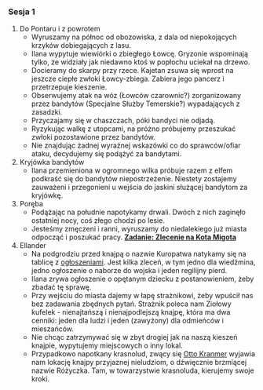 ### Sesja 1
1. Do Pontaru i z powrotem
    - Wyruszamy na północ od obozowiska, z dala od niepokojących krzyków dobiegających z lasu.
    - Ilana wypytuje wiewiórki o zbiegłego Łowcę. Gryzonie wspominają tylko, że widziały jak niedawno ktoś w popłochu uciekał na drzewo.
    - Docieramy do skarpy przy rzece. Kajetan zsuwa się wprost na jeszcze ciepłe zwłoki Łowcy-zbiega. Zabiera jego pancerz i przetrzepuje kieszenie.
    - Obserwujemy atak na wóz (Łowców czarownic?) zorganizowany przez bandytów (Specjalne Służby Temerskie?) wypadających z zasadzki.
    - Przyczajamy się w chaszczach, póki bandyci nie odjadą.
    - Ryzykując walkę z utopcami, na próżno próbujemy przeszukać zwłoki pozostawione przez bandytów.
    - Nie znajdując żadnej wyraźnej wskazówki co do sprawców/ofiar ataku, decydujemy się podążyć za bandytami.
2. Kryjówka bandytów
    - Ilana przemieniona w ogromnego wilka próbuje razem z elfem podkraść się do bandytów niepostrzeżenie. Niestety zostajemy zauważeni i przegonieni u wejścia do jaskini służącej bandytom za kryjówkę.
3. Poręba
    - Podążając na południe napotykamy drwali. Dwóch z nich zaginęło ostatniej nocy, coś złego chodzi po lesie.
    - Jesteśmy zmęczeni i ranni, wyruszamy do niedalekiego już miasta odpocząć i poszukać pracy. **[Zadanie: Zlecenie na Kota Migota](#z_q1)**
4. Ellander
    - Na podgrodziu przed knajpą o nazwie Kuropatwa natykamy się na tablicę z [ogłoszeniami](#o_ellander). Jest kilka zleceń, w tym jedno dla wiedźmina, jedno ogłoszenie o naborze do wojska i jeden regilijny pierd. 
    - Ilana zrywa ogłoszenie o opętanym dziecku z postanowieniem, żeby zbadać tę sprawę.
    - Przy wejściu do miasta dajemy w łapę strażnikowi, żeby wpuścił nas bez zadawania zbędnych pytań. Strażnik poleca nam Ziołowy kufelek - nienajtańszą i nienajpodlejszą knajpę, która ma dwa cenniki: jeden dla ludzi i jeden (zawyżony) dla odmieńców i mieszańców.
    - Nie chcąc zatrzymywać się w zbyt drogiej jak na naszą kieszeń knajpie, wypytujemy miejscowych o inny lokal.
    - Przypadkowo napotkany krasnolud, zwący się [Otto Kranmer](Otto) wyjawia nam lokację knajpy przyjaznej nieludziom, o dźwięcznie brzmiącej nazwie Różyczka. Tam, w towarzystwie krasnoluda, kierujemy swoje kroki.